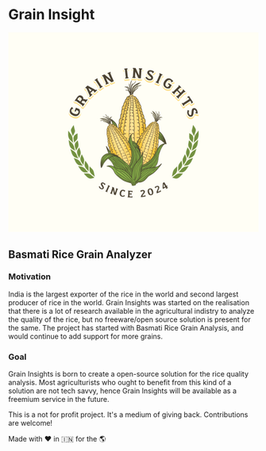 # Grain Insight

![Grain Insight Logo](dashboard/src/assets/grain-insight-logo.png)

## Basmati Rice Grain Analyzer

### Motivation
India is the largest exporter of the rice in the world and second largest producer of rice in the world.
Grain Insights was started on the realisation that there is a lot of research available in the agricultural indistry to analyze the quality of the rice, but no freeware/open source solution is present for the same.
The project has started with Basmati Rice Grain Analysis, and would continue to add support for more grains.

### Goal
Grain Insights is born to create a open-source solution for the rice quality analysis.
Most agriculturists who ought to benefit from this kind of a solution are not tech savvy, hence Grain Insights will be available as a freemium service in the future.

This is a not for profit project. It's a medium of giving back.
Contributions are welcome!

Made with ❤️ in 🇮🇳 for the 🌎